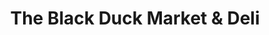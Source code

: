 ---
title: "The Black Duck Market & Deli"
url: /newburyport/the-black-duck-market-und-deli/
shop: Dorfladen
---
